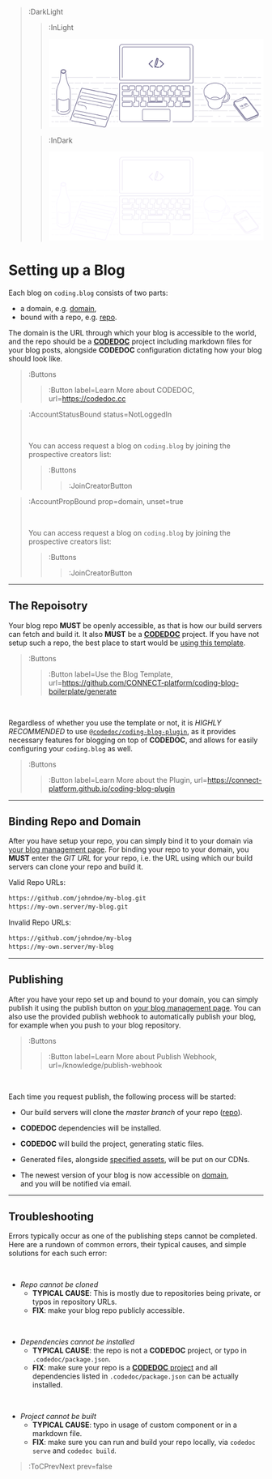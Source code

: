 > :DarkLight
> > :InLight
> >
> > ![banner](/img/account-banner.svg)
>
> > :InDark
> >
> > ![banner](/img/account-banner-dark.svg)

# Setting up a Blog

Each blog on `coding.blog` consists of two parts:
- a domain, e.g. [domain](:AccountProp (prop=domain, empty=your.coding.blog)),
- bound with a repo, e.g. [repo](:AccountProp (prop=repo, empty=https://blog-repo.git)).

The domain is the URL through which your blog is accessible to the world, and the repo should 
be a [**CODEDOC**](https://codedoc.cc) project including markdown files for your blog posts, 
alongside **CODEDOC** configuration dictating how your blog should look like.

> :Buttons
> > :Button label=Learn More about CODEDOC, url=https://codedoc.cc

> :AccountStatusBound status=NotLoggedIn
>
> <br>
>
> You can access request a blog on `coding.blog` by joining the prospective creators list:
>
> > :Buttons
> > > :JoinCreatorButton

> :AccountPropBound prop=domain, unset=true
>
> <br>
>
> You can access request a blog on `coding.blog` by joining the prospective creators list:
>
> > :Buttons
> > > :JoinCreatorButton

---

## The Repoisotry

Your blog repo **MUST** be openly accessible, as that is how our build servers can fetch and build it.
It also **MUST** be a [**CODEDOC**](https://codedoc.cc) project. If you have not setup such a repo,
the best place to start would be [using this template](https://github.com/CONNECT-platform/coding-blog-boilerplate/generate).

> :Buttons
> > :Button label=Use the Blog Template, url=https://github.com/CONNECT-platform/coding-blog-boilerplate/generate

<br>

Regardless of whether you use the template or not, it is _HIGHLY RECOMMENDED_ to use 
[`@codedoc/coding-blog-plugin`](https://connect-platform.github.io/coding-blog-plugin), as it 
provides necessary features for blogging on top of **CODEDOC**, and allows for easily configuring
your `coding.blog` as well.

> :Buttons
> > :Button label=Learn More about the Plugin, url=https://connect-platform.github.io/coding-blog-plugin

---

## Binding Repo and Domain

After you have setup your repo, you can simply bind it to your domain via [your blog management page](/account/blog).
For binding your repo to your domain, you **MUST** enter the _GIT URL_ for your repo, i.e. 
the URL using which our build servers can clone your repo and build it.

Valid Repo URLs:

```bash | --no-wmbar
https://github.com/johndoe/my-blog.git
https://my-own.server/my-blog.git
```

Invalid Repo URLs:

```bash | --no-wmbar
https://github.com/johndoe/my-blog
https://my-own.server/my-blog
```

---

## Publishing

After you have your repo set up and bound to your domain, you can simply publish
it using the publish button on [your blog management page](/account/blog). You can
also use the provided publish webhook to automatically publish your blog, for example
when you push to your blog repository.

> :Buttons
> > :Button label=Learn More about Publish Webhook, url=/knowledge/publish-webhook

<br>

Each time you request publish, the following process will be started:

- Our build servers will clone the _master branch_ of your repo ([repo](:AccountProp (prop=repo, empty=https://blog-repo.git))).

- **CODEDOC** dependencies will be installed.

- **CODEDOC** will build the project, generating static files.

- Generated files, alongside [specified assets](https://connect-platform.github.io/coding-blog-plugin/assets), will be put on our CDNs.

- The newest version of your blog is now accessible on [domain](:AccountProp (prop=domain, empty=your.coding.blog)),\
  and you will be notified via email.

---

## Troubleshooting

Errors typically occur as one of the publishing steps cannot be completed. Here are a rundown of common errors, their typical
causes, and simple solutions for each such error:

<br>

- _Repo cannot be cloned_
  - **TYPICAL CAUSE**: This is mostly due to repositories being private, or typos in repository URLs.
  - **FIX**: make your blog repo publicly accessible.

<br>

- _Dependencies cannot be installed_
  - **TYPICAL CAUSE**: the repo is not a **CODEDOC** project, or typo in `.codedoc/package.json`.
  - **FIX**: make sure your repo is a [**CODEDOC** project](https://codedoc.cc) and all dependencies listed in
    `.codedoc/package.json` can be actually installed.

<br>

- _Project cannot be built_
  - **TYPICAL CAUSE**: typo in usage of custom component or in a markdown file.
  - **FIX**: make sure you can run and build your repo locally, via `codedoc serve` and `codedoc build`.

> :ToCPrevNext prev=false